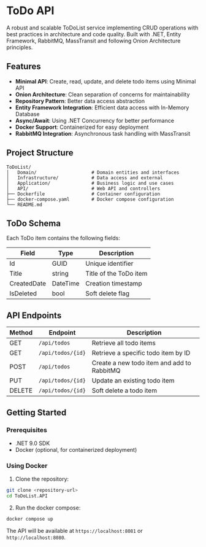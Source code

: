 # ToDo API

A robust and scalable ToDoList service implementing CRUD operations with best practices in architecture and code quality. Built with .NET, Entity Framework, RabbitMQ, MassTransit and following Onion Architecture principles.

## Features

- **Minimal API**: Create, read, update, and delete todo items using Minimal API
- **Onion Architecture**: Clean separation of concerns for maintainability
- **Repository Pattern**: Better data access abstraction
- **Entity Framework Integration**: Efficient data access with In-Memory Database
- **Async/Await**: Using .NET Concurrency for better performance
- **Docker Support**: Containerized for easy deployment
- **RabbitMQ Integration**: Asynchronous task handling with MassTransit


## Project Structure

```
ToDoList/
│   Domain/                    # Domain entities and interfaces
│   Infrastructure/            # Data access and external 
│   Application/               # Business logic and use cases
│   API/                       # Web API and controllers
├── Dockerfile                 # Container configuration
├── docker-compose.yaml        # Docker compose configuration
└── README.md
```

## ToDo Schema

Each ToDo item contains the following fields:

| Field | Type | Description |
|-------|------|-------------|
| Id | GUID | Unique identifier |
| Title | string | Title of the ToDo item |
| CreatedDate | DateTime | Creation timestamp |
| IsDeleted | bool | Soft delete flag |

## API Endpoints

| Method | Endpoint | Description |
|--------|----------|-------------|
| GET | `/api/todos` | Retrieve all todo items |
| GET | `/api/todos/{id}` | Retrieve a specific todo item by ID |
| POST | `/api/todos` | Create a new todo item and add to RabbitMQ|
| PUT | `/api/todos/{id}` | Update an existing todo item |
| DELETE | `/api/todos/{id}` | Soft delete a todo item |

## Getting Started

### Prerequisites

- .NET 9.0 SDK
- Docker (optional, for containerized deployment)

### Using Docker

1. Clone the repository:
```bash
git clone <repository-url>
cd ToDoList.API
```

2. Run the docker compose:
```bash
docker compose up
```

The API will be available at `https://localhost:8081` or `http://localhost:8080`.